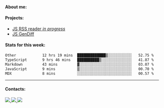 #### About me:

#### Projects:
- [JS RSS reader *in progress*](https://github.com/GKoil/frontend-project-lvl3)
- [JS GenDiff](https://github.com/GKoil/GenDiff)

#### Stats for this week:
<!--START_SECTION:waka-->

```txt
Other            12 hrs 19 mins  █████████████▒░░░░░░░░░░░   52.75 %
TypeScript       9 hrs 46 mins   ██████████▒░░░░░░░░░░░░░░   41.87 %
Markdown         43 mins         ▓░░░░░░░░░░░░░░░░░░░░░░░░   03.07 %
JavaScript       9 mins          ▒░░░░░░░░░░░░░░░░░░░░░░░░   00.70 %
MDX              8 mins          ░░░░░░░░░░░░░░░░░░░░░░░░░   00.57 %
```

<!--END_SECTION:waka-->
---
#### Contacts:

<a target='_blank' title='LinkedIn' href="https://www.linkedin.com/in/gkoil/">
  <img src="https://img.shields.io/badge/LinkedIn-0077B5?style=for-the-badge&logo=linkedin&logoColor=white" />
</a>
<a target='_blank' title='Telegram' href="https://t.me/gkoil">
  <img src="https://img.shields.io/badge/Telegram-2CA5E0?style=for-the-badge&logo=telegram&logoColor=white" />
</a>
<a target='_blank' title='Gmail' href="mailto: gk.grigorev@gmail.com">
  <img src="https://img.shields.io/badge/Gmail-D14836?style=for-the-badge&logo=gmail&logoColor=white" />
</a>

